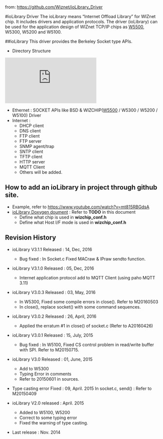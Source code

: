 from: https://github.com/Wiznet/ioLibrary_Driver

#ioLibrary Driver
The ioLibrary means “Internet Offload Library” for WIZnet chip. It includes drivers and application protocols. 
The driver (ioLibrary) can be used for the application design of WIZnet TCP/IP chips as [W5500](http://wizwiki.net/wiki/doku.php?id=products:w5500:start), W5300, W5200 and W5100.

##ioLibrary
This driver provides the Berkeley Socket type APIs.
- Directory Structure
<!-- ioLibrary pic -->
![ioLibrary](http://wizwiki.net/wiki/lib/exe/fetch.php?media=products:w5500:iolibrary_bsd.jpg "ioLibrary")

- Ethernet : SOCKET APIs like BSD & WIZCHIP([W5500](http://wizwiki.net/wiki/doku.php?id=products:w5500:start) / W5300 /  W5200 / W5100) Driver
- Internet :
  - DHCP client
  - DNS client
  - FTP client
  - FTP server
  - SNMP agent/trap
  - SNTP client
  - TFTP client
  - HTTP server
  - MQTT Client
  - Others will be added.

## How to add an ioLibrary in project through github site.
  - Example, refer to https://www.youtube.com/watch?v=mt815RBGdsA
  - [ioLibrary Doxygen doument](https://github.com/Wiznet/ioLibrary_Driver/blob/master/Ethernet/SOCKET_APIs_V2.0.chm) : Refer to **TODO** in this document
    - Define what chip is used in **wizchip_conf.h**
    - Define what Host I/F mode is used in **wizchip_conf.h**

## Revision History
  * ioLibrary V3.1.1 Released : 14, Dec, 2016
    * Bug fixed : In Socket.c Fixed MACraw & IPraw sendto function.
  * ioLibrary V3.1.0 Released : 05, Dec, 2016
    * Internet application protocol add to MQTT Client (using paho MQTT 3.11)
  * ioLibrary V3.0.3 Released : 03, May, 2016
    * In W5300, Fixed some compile errors in close(). Refer to M20160503
    * In close(), replace socket() with some command sequences. 
  * ioLibrary V3.0.2 Released : 26, April, 2016
    * Applied the erratum #1 in close() of socket.c (Refer to A20160426)
  * ioLibrary V3.0.1 Released : 15, July, 2015
    * Bug fixed : In W5100, Fixed CS control problem in read/write buffer with SPI. Refer to M20150715.
  * ioLibrary V3.0 Released : 01, June, 2015
    * Add to W5300
    * Typing Error in comments
    * Refer to 20150601 in sources.

  * Type casting error Fixed : 09, April. 2015
    In socket.c, send() : Refer to M20150409

  * ioLibrary V2.0 released : April. 2015
    * Added to W5100, W5200
    * Correct to some typing error
    * Fixed the warning of type casting.
  
  * Last release : Nov. 2014

